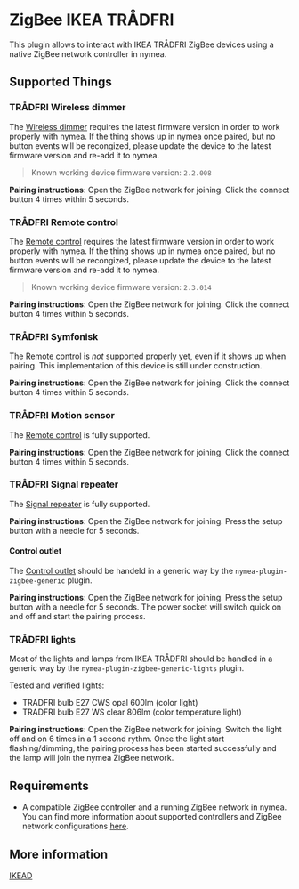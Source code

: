 # ZigBee IKEA TRÅDFRI

This plugin allows to interact with IKEA TRÅDFRI ZigBee devices using a native ZigBee network controller in nymea.

## Supported Things

### TRÅDFRI Wireless dimmer

The [Wireless dimmer](https://www.ikea.com/us/en/p/tradfri-wireless-dimmer-white-10408598/) requires the latest firmware version in order to work properly with nymea. If the thing shows up in nymea once paired, but no button events will be recongized, please update the device to the latest firmware version and re-add it to nymea.

> Known working device firmware version: `2.2.008`

**Pairing instructions**: Open the ZigBee network for joining. Click the connect button 4 times within 5 seconds.



### TRÅDFRI Remote control

The [Remote control](https://www.ikea.com/us/en/p/tradfri-remote-control-00443130/) requires the latest firmware version in order to work properly with nymea. If the thing shows up in nymea once paired, but no button events will be recongized, please update the device to the latest firmware version and re-add it to nymea.

> Known working device firmware version: `2.3.014`

**Pairing instructions**: Open the ZigBee network for joining. Click the connect button 4 times within 5 seconds.



### TRÅDFRI Symfonisk

The [Remote control](https://www.ikea.com/us/en/p/symfonisk-sound-remote-white-20370482/) is *not* supported properly yet, even if it shows up when pairing. This implementation of this device is still under construction.

**Pairing instructions**: Open the ZigBee network for joining. Click the connect button 4 times within 5 seconds.



### TRÅDFRI Motion sensor

The [Remote control](https://www.ikea.com/us/en/p/tradfri-wireless-motion-sensor-white-60377655/) is fully supported.

**Pairing instructions**: Open the ZigBee network for joining. Click the connect button 4 times within 5 seconds.



### TRÅDFRI Signal repeater

The [Signal repeater](https://www.ikea.com/us/en/p/tradfri-signal-repeater-30400407/) is fully supported.

**Pairing instructions**: Open the ZigBee network for joining. Press the setup button with a needle for 5 seconds.



#### Control outlet

The [Control outlet](https://www.ikea.com/us/en/p/tradfri-wireless-control-outlet-30356169/) should be handeld in a generic way by the `nymea-plugin-zigbee-generic` plugin.

**Pairing instructions**: Open the ZigBee network for joining. Press the setup button with a needle for 5 seconds. The power socket will switch quick on and off and start the pairing process.



### TRÅDFRI lights

Most of the lights and lamps from IKEA TRÅDFRI should be handled in a generic way by the `nymea-plugin-zigbee-generic-lights` plugin.

Tested and verified lights:

* TRADFRI bulb E27 CWS opal 600lm (color light)
* TRADFRI bulb E27 WS clear 806lm (color temperature light)


**Pairing instructions**: Open the ZigBee network for joining. Switch the light off and on 6 times in a 1 second rythm. Once the light start flashing/dimming, the pairing process has been started successfully and the lamp will join the nymea ZigBee network.



## Requirements

* A compatible ZigBee controller and a running ZigBee network in nymea. You can find more information about supported controllers and ZigBee network configurations [here](https://nymea.io/documentation/users/usage/configuration#zigbee).


## More information

[IKEAD](https://www.ikea.com)
